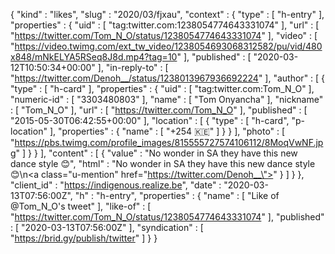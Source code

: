 {
  "kind" : "likes",
  "slug" : "2020/03/fjxau",
  "context" : {
    "type" : [ "h-entry" ],
    "properties" : {
      "uid" : [ "tag:twitter.com:1238054774643331074" ],
      "url" : [ "https://twitter.com/Tom_N_O/status/1238054774643331074" ],
      "video" : [ "https://video.twimg.com/ext_tw_video/1238054693068312582/pu/vid/480x848/mNkELYA5RSeq8J8d.mp4?tag=10" ],
      "published" : [ "2020-03-12T10:50:34+00:00" ],
      "in-reply-to" : [ "https://twitter.com/Denoh__/status/1238013967936692224" ],
      "author" : [ {
        "type" : [ "h-card" ],
        "properties" : {
          "uid" : [ "tag:twitter.com:Tom_N_O" ],
          "numeric-id" : [ "3303480803" ],
          "name" : [ "Tom Onyancha" ],
          "nickname" : [ "Tom_N_O" ],
          "url" : [ "https://twitter.com/Tom_N_O" ],
          "published" : [ "2015-05-30T06:42:55+00:00" ],
          "location" : [ {
            "type" : [ "h-card", "p-location" ],
            "properties" : {
              "name" : [ "+254 🇰🇪" ]
            }
          } ],
          "photo" : [ "https://pbs.twimg.com/profile_images/815555727574106112/8MoqVwNF.jpg" ]
        }
      } ],
      "content" : [ {
        "value" : "No wonder in SA they have this new dance style 😊",
        "html" : "No wonder in SA they have this new dance style 😊\n<a class=\"u-mention\" href=\"https://twitter.com/Denoh__\"></a>"
      } ]
    }
  },
  "client_id" : "https://indigenous.realize.be",
  "date" : "2020-03-13T07:56:00Z",
  "h" : "h-entry",
  "properties" : {
    "name" : [ "Like of @Tom_N_O's tweet" ],
    "like-of" : [ "https://twitter.com/Tom_N_O/status/1238054774643331074" ],
    "published" : [ "2020-03-13T07:56:00Z" ],
    "syndication" : [ "https://brid.gy/publish/twitter" ]
  }
}
